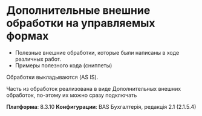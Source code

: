 # Дополнительные внешние обработки на управляемых формах
- Полезные внешние обработки, которые были написаны в ходе различных работ.
- Примеры полезного кода (сниппеты)

Обработки выкладываются (AS IS).

Часть из обработок реализована в виде Дополнительных внешних обработок, по-этому их можно сразу подключать

**Платформа**: 8.3.10
**Конфигурации**: BAS Бухгалтерія, редакція 2.1 (2.1.5.4)

